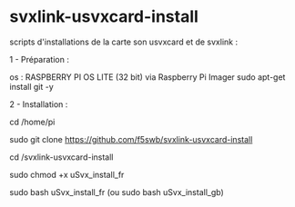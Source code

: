 # svxlink-usvxcard-install
scripts d'installations de la carte son usvxcard et de svxlink :

1 - Préparation : 

os : RASPBERRY PI OS LITE (32 bit) via Raspberry Pi Imager 
sudo apt-get install git -y

2 - Installation :

cd /home/pi

sudo git clone https://github.com/f5swb/svxlink-usvxcard-install

cd /svxlink-usvxcard-install

sudo chmod +x uSvx_install_fr

sudo bash uSvx_install_fr (ou sudo bash uSvx_install_gb)

